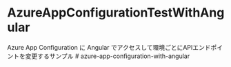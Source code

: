 # AzureAppConfigurationTestWithAngular
Azure App Configuration に Angular でアクセスして環境ごとにAPIエンドポイントを変更するサンプル
#   a z u r e - a p p - c o n f i g u r a t i o n - w i t h - a n g u l a r  
 
